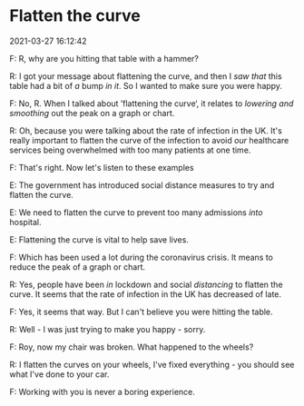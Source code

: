 # Flatten the curve

2021-03-27 16:12:42

F: R, why are you hitting that table with a hammer?

R: I got your message about flattening the curve, and then I _saw that_ this table had a bit of _a_ bump _in it_. So I wanted to make sure you were happy.

F: No, R. When I talked about ’flattening the curve‘, it relates to _lowering and smoothing_ out the peak on a graph or chart.

R: Oh, because you were talking about the rate of infection in the UK. It's really important to flatten the curve of the infection to avoid _our_ healthcare services being overwhelmed with too many patients at one time.

F: That's right. Now let's listen to these examples

E: The government has introduced social distance measures to try and flatten the curve.

E: We need to flatten the curve to prevent too many admissions _into_ hospital.

E: Flattening the curve is vital to help save lives.

F: Which has been used a lot during the coronavirus crisis. It means to reduce the peak of a graph or chart.

R: Yes, people have been _in_ lockdown and social _distancing_ to flatten the curve. It seems that the rate of infection in the UK has decreased of late.

F: Yes, it seems that way. But I can't believe you were hitting the table.

R: Well - I was just trying to make you happy - sorry.

F: Roy, now my chair was broken. What happened to the wheels?

R: I flatten the curves on your wheels, I've fixed everything - you should see what I've done to your car.

F: Working with you is never a boring experience.
